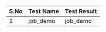 | S.No | Test Name                  | Test Result   |
| ---- | ----                       | --------------|
|  1   |      job_demo                  |  job_demo         |
